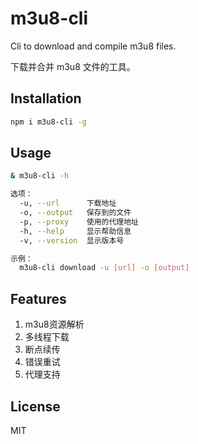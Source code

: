# m3u8-cli

Cli to download and compile m3u8 files.

下载并合并 m3u8 文件的工具。

## Installation

```bash
npm i m3u8-cli -g
```

## Usage

```bash
& m3u8-cli -h

选项：
  -u, --url      下载地址                                                 [必需]
  -o, --output   保存到的文件                                             [必需]
  -p, --proxy    使用的代理地址
  -h, --help     显示帮助信息                                             [布尔]
  -v, --version  显示版本号                                               [布尔]

示例：
  m3u8-cli download -u [url] -o [output]
```

## Features

1. m3u8资源解析
2. 多线程下载
3. 断点续传
4. 错误重试
5. 代理支持

## License

MIT

